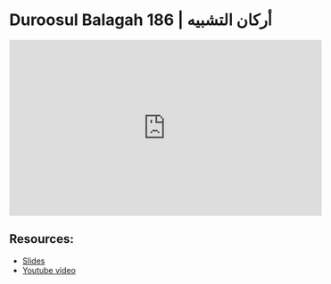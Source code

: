 # Duroosul Balagah 186 | أركان التشبيه
                
<iframe width="560" height="315" src="https://www.youtube-nocookie.com/embed/JkloAvGGN6Y?start=0" frameborder="0" allow="accelerometer; autoplay; encrypted-media; gyroscope; picture-in-picture" allowfullscreen="allowfullscreen">
</iframe><BR>

## Resources:
- [Slides](https://github.com/arshare/resources_balagha_pdfs)
- [Youtube video](https://www.youtube.com/watch?v=JkloAvGGN6Y&list=PLzn0qdi6JpdvvXVuJ7kIusNquSxeyKJvc)

